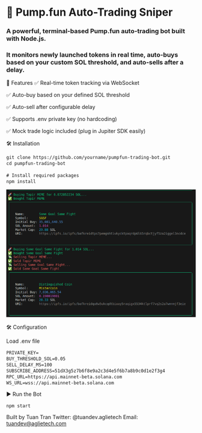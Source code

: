 # 🤖 Pump.fun Auto-Trading Sniper

### A powerful, terminal-based Pump.fun auto-trading bot built with Node.js.
### It monitors newly launched tokens in real time, auto-buys based on your custom SOL threshold, and auto-sells after a delay.

📌 Features
✅ Real-time token tracking via WebSocket

✅ Auto-buy based on your defined SOL threshold

✅ Auto-sell after configurable delay

✅ Supports .env private key (no hardcoding)

✅ Mock trade logic included (plug in Jupiter SDK easily)

🛠 Installation
```
git clone https://github.com/yourname/pumpfun-trading-bot.git
cd pumpfun-trading-bot

# Install required packages
npm install
```
![Bot Output Preview](output.png)



🛠 Configuration

Load .env file
```
PRIVATE_KEY=
BUY_THRESHOLD_SOL=0.05
SELL_DELAY_MS=100
SUBSCRIBE_ADDRESS=51dX3g5z7b6f8e9a2c3d4e5f6b7a8b9c0d1e2f3g4
RPC_URL=https://api.mainnet-beta.solana.com
WS_URL=wss://api.mainnet-beta.solana.com
```

▶️ Run the Bot
```
npm start
```
Built by Tuan Tran
Twitter: @tuandev.aglietech
Email: tuandev@aglietech.com
